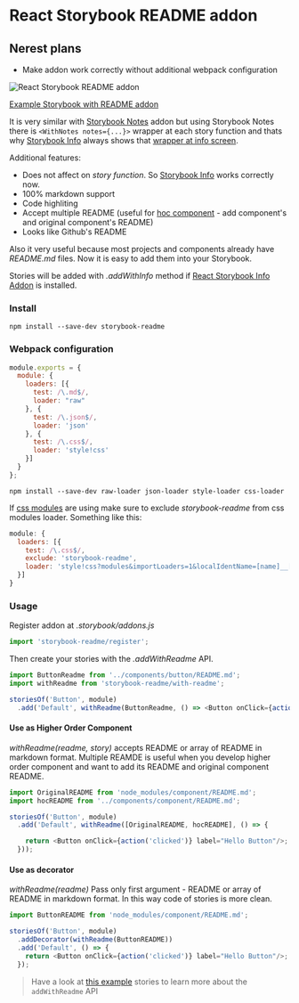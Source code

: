 # React Storybook README addon

## Nerest plans

* Make addon work correctly without additional webpack configuration

![React Storybook README addon](https://monosnap.com/file/WbXEZxDJfkh4aeg9LfxLflbT03P5ma.png)

[Example Storybook with README addon](https://tuchk4.github.io/storybook-readme/)

It is very similar with [Storybook Notes](https://github.com/kadirahq/storybook-addon-notes) addon but using Storybook Notes there is `<WithNotes notes={...}>` wrapper at each story function and thats why [Storybook Info](https://github.com/kadirahq/react-storybook-addon-info) always shows that [wrapper at info screen](http://take.ms/95YnX).

Additional features:

* Does not affect on *story function*. So [Storybook Info](https://github.com/kadirahq/react-storybook-addon-info) works correctly now.
* 100% markdown support
* Code highliting
* Accept multiple README (useful for [hoc component](https://medium.com/@franleplant/react-higher-order-components-in-depth-cf9032ee6c3e) - add component's and original component's README)
* Looks like Github's README

Also it very useful because most projects and components already have *README.md* files. Now it is easy to add them into your Storybook.

Stories will be added with *.addWithInfo* method if [React Storybook Info Addon](https://github.com/kadirahq/react-storybook-addon-info) is installed.

### Install

`npm install --save-dev storybook-readme`

### Webpack configuration

```js
module.exports = {
  module: {
    loaders: [{
      test: /\.md$/,
      loader: "raw"
    }, {
      test: /\.json$/,
      loader: 'json'
    }, {
      test: /\.css$/,
      loader: 'style!css'
    }]
  }
};
```

`npm install --save-dev raw-loader json-loader style-loader css-loader`

If [css modules](https://github.com/css-modules/css-modules) are using make sure to exclude *storybook-readme* from css modules loader. Something like this:

```js
module: {
  loaders: [{
    test: /\.css$/,
    exclude: 'storybook-readme',
    loader: 'style!css?modules&importLoaders=1&localIdentName=[name]__[local]___[hash:base64:5]!postcss'
  }]
}
```

### Usage

Register addon at *.storybook/addons.js*

```js
import 'storybook-readme/register';
```

Then create your stories with the *.addWithReadme* API.

```js
import ButtonReadme from '../components/button/README.md';
import withReadme from 'storybook-readme/with-readme';

storiesOf('Button', module)
  .add('Default', withReadme(ButtonReadme, () => <Button onClick={action('clicked')} label="Hello Button"/>))
```

#### Use as Higher Order Component

*withReadme(readme, story)* accepts README or array of README in markdown format.
Multiple REAMDE is useful when you develop higher order component and want to add its README and original component README.

```js
import OriginalREADME from 'node_modules/component/README.md';
import hocREADME from '../components/component/README.md';

storiesOf('Button', module)
  .add('Default', withReadme([OriginalREADME, hocREADME], () => {

    return <Button onClick={action('clicked')} label="Hello Button"/>;
  }));
```

#### Use as decorator

*withReadme(readme)* Pass only first argument - README or array of README in markdown format.
In this way code of stories is more clean.

```js
import ButtonREADME from 'node_modules/component/README.md';

storiesOf('Button', module)
  .addDecorator(withReadme(ButtonREADME))
  .add('Default', () => {
    return <Button onClick={action('clicked')} label="Hello Button"/>;
  });
```

> Have a look at [this example](example/stories/index.js) stories to learn more about the `addWithReadme` API
